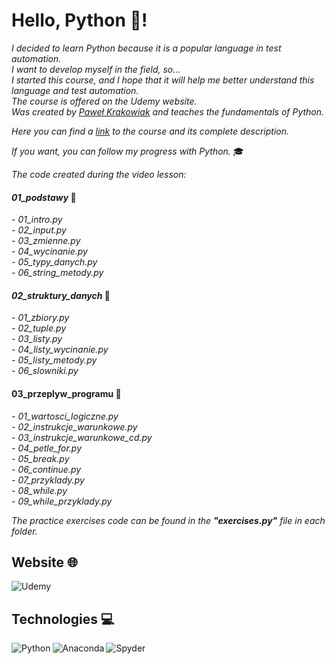 # Hello, Python 🐍!

_I decided to learn Python because it is a popular language in test automation. <br>
I want to develop myself in the field, so... <br>
I started this course, and I hope that it will help me better understand this language and test automation.<br>
The course is offered on the Udemy website. <br>
Was created by [Paweł Krakowiak](https://e-smartdata.org/) and teaches the fundamentals of Python. <br>_

_Here you can find a [link](https://www.udemy.com/course/programowanie-w-jezyku-python/) to the course and its complete description._

_If you want, you can follow my progress with Python._ 🎓

_The code created during the video lesson:_ <br>

#### _01_podstawy_ :file_folder:

_- 01_intro.py_ <br>
_- 02_input.py_ <br>
_- 03_zmienne.py_ <br>
_- 04_wycinanie.py_ <br>
_- 05_typy_danych.py_ <br>
_- 06_string_metody.py_ <br>

#### _02_struktury_danych_ :file_folder:

_- 01_zbiory.py_ <br>
_- 02_tuple.py_ <br>
_- 03_listy.py_ <br>
_- 04_listy_wycinanie.py_ <br>
_- 05_listy_metody.py_ <br>
_- 06_slowniki.py_ <br>

#### 03_przeplyw_programu :file_folder:

_- 01_wartosci_logiczne.py_ <br>
_- 02_instrukcje_warunkowe.py_ <br>
_- 03_instrukcje_warunkowe_cd.py_ <br>
_- 04_petle_for.py_ <br>
_- 05_break.py_ <br>
_- 06_continue.py_ <br>
_- 07_przyklady.py_ <br>
_- 08_while.py_ <br>
_- 09_while_przyklady.py_ <br>

_The practice exercises code can be found in the <b>"exercises.py"</b> file in each folder._

## Website 🌐

<img alt="Udemy" src="https://img.shields.io/badge/Udemy-A435F0?style=for-the-badge&logo=Udemy&logoColor=white"/>

## Technologies 💻

<img align="left" alt="Python" src="https://img.shields.io/badge/python-3670A0?style=for-the-badge&logo=python&logoColor=ffdd54"/>
<img align="left" alt="Anaconda" src="https://img.shields.io/badge/Anaconda-%2344A833.svg?style=for-the-badge&logo=anaconda&logoColor=white"/>
<img align="left" alt="Spyder" src="https://img.shields.io/badge/Spyder-838485?style=for-the-badge&logo=spyder%20ide&logoColor=maroon"/>
